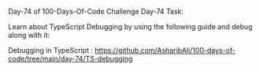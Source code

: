 
Day-74 of 100-Days-Of-Code Challenge
Day-74 Task:

Learn about TypeScript Debugging by using the following guide and debug along with it:

Debugging in TypeScript : https://github.com/AsharibAli/100-days-of-code/tree/main/day-74/TS-debugging